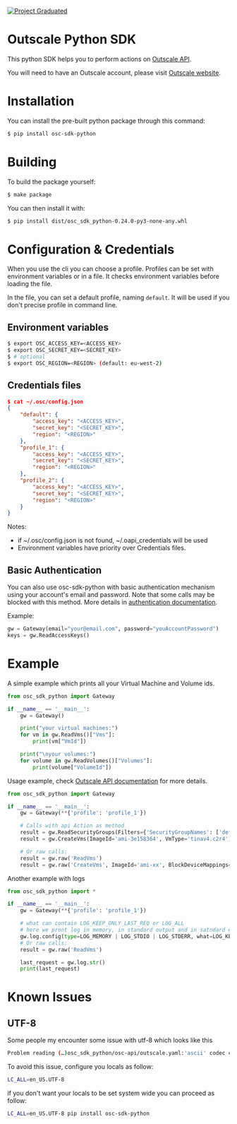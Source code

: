 [![Project Graduated](https://docs.outscale.com/fr/userguide/_images/Project-Graduated-green.svg)](https://docs.outscale.com/en/userguide/Open-Source-Projects.html)

# Outscale Python SDK

This python SDK helps you to perform actions on [Outscale API](https://docs-beta.outscale.com/?python#3ds-outscale-api).

You will need to have an Outscale account, please visit [Outscale website](https://outscale.com/).

# Installation

You can install the pre-built python package through this command:

```bash
$ pip install osc-sdk-python
```

# Building

To build the package yourself:

```bash
$ make package
```

You can then install it with:
```bash
$ pip install dist/osc_sdk_python-0.24.0-py3-none-any.whl
```

# Configuration & Credentials

When you use the cli you can choose a profile. Profiles can be set with environment variables or in a file.
It checks environment variables before loading the file.

In the file, you can set a default profile, naming `default`. It will be used if you don't precise profile in command line.

## Environment variables

```bash
$ export OSC_ACCESS_KEY=<ACCESS_KEY>
$ export OSC_SECRET_KEY=<SECRET_KEY>
$ # optional
$ export OSC_REGION=<REGION> (default: eu-west-2)
```

## Credentials files

```json
$ cat ~/.osc/config.json
{
    "default": {
        "access_key": "<ACCESS_KEY>",
        "secret_key": "<SECRET_KEY>",
        "region": "<REGION>"
    },
    "profile_1": {
        "access_key": "<ACCESS_KEY>",
        "secret_key": "<SECRET_KEY>",
        "region": "<REGION>"
    },
    "profile_2": {
        "access_key": "<ACCESS_KEY>",
        "secret_key": "<SECRET_KEY>",
        "region": "<REGION>"
    }
}
```

Notes:
* if  ~/.osc/config.json is not found, ~/.oapi_credentials will be used
* Environment variables have priority over Credentials files.

## Basic Authentication

You can also use osc-sdk-python with basic authentication mechanism using your account's email and password. Note that some calls may be blocked with this method.
More details in [authentication documentation](https://docs.outscale.com/api#authentication).

Example:
```python
gw = Gateway(email="your@email.com", password="youAccountPassword")
keys = gw.ReadAccessKeys()
```

# Example

A simple example which prints all your Virtual Machine and Volume ids.
```python
from osc_sdk_python import Gateway

if __name__ == '__main__':
    gw = Gateway()

    print("your virtual machines:")
    for vm in gw.ReadVms()["Vms"]:
        print(vm["VmId"])

    print("\nyour volumes:")
    for volume in gw.ReadVolumes()["Volumes"]:
        print(volume["VolumeId"])
```

Usage example, check [Outscale API documentation](https://docs-beta.outscale.com/) for more details.
```python
from osc_sdk_python import Gateway

if __name__ == '__main__':
    gw = Gateway(**{'profile': 'profile_1'})

    # Calls with api Action as method
    result = gw.ReadSecurityGroups(Filters={'SecurityGroupNames': ['default']})
    result = gw.CreateVms(ImageId='ami-3e158364', VmType='tinav4.c2r4')

    # Or raw calls:
    result = gw.raw('ReadVms')
    result = gw.raw('CreateVms', ImageId='ami-xx', BlockDeviceMappings=[{'/dev/sda1': {'Size': 10}}], SecurityGroupIds=['sg-aaa', 'sg-bbb'], Wrong='wrong')
```

Another example with logs
```python
from osc_sdk_python import *

if __name__ == '__main__':
    gw = Gateway(**{'profile': 'profile_1'})

    # what can contain LOG_KEEP_ONLY_LAST_REQ or LOG_ALL
    # here we pront log in memory, in standard output and in satndard error
    gw.log.config(type=LOG_MEMORY | LOG_STDIO | LOG_STDERR, what=LOG_KEEP_ONLY_LAST_REQ)
    # Or raw calls:
    result = gw.raw('ReadVms')

    last_request = gw.log.str()
    print(last_request)
```

# Known Issues

## UTF-8
Some people my encounter some issue with utf-8 which looks like this
```bash
Problem reading (…)osc_sdk_python/osc-api/outscale.yaml:'ascii' codec can't decode byte 0xe2 in position 14856: ordinal not in range(128)
```

To avoid this issue, configure you locals as follow:
```bash
LC_ALL=en_US.UTF-8
```

if you don't want your locals to be set system wide you can proceed as follow:
```bash
LC_ALL=en_US.UTF-8 pip install osc-sdk-python
```
